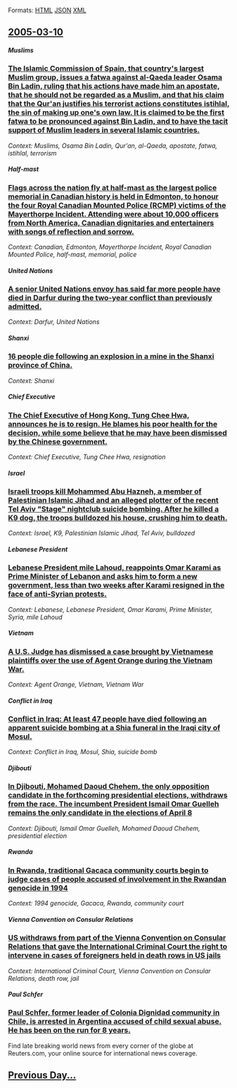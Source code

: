 
Formats: [HTML](2005/03/10/index.html)  [JSON](2005/03/10/index.json)  [XML](2005/03/10/index.xml)  

## [2005-03-10](/news/2005/03/10/index.md)

##### Muslims
### [ The Islamic Commission of Spain, that country's largest Muslim group, issues a fatwa against al-Qaeda leader Osama Bin Ladin, ruling that his actions have made him an apostate, that he should not be regarded as a Muslim, and that his claim that the Qur'an justifies his terrorist actions constitutes istihlal, the sin of making up one's own law. It is claimed to be the first fatwa to be pronounced against Bin Ladin, and to have the tacit support of Muslim leaders in several Islamic countries. ](/news/2005/03/10/the-islamic-commission-of-spain-that-country-s-largest-muslim-group-issues-a-fatwa-against-al-qaeda-leader-osama-bin-ladin-ruling-that-h.md)
_Context: Muslims, Osama Bin Ladin, Qur'an, al-Qaeda, apostate, fatwa, istihlal, terrorism_

##### Half-mast
### [ Flags across the nation fly at half-mast as the largest police memorial in Canadian history is held in Edmonton, to honour the four Royal Canadian Mounted Police (RCMP) victims of the Mayerthorpe Incident. Attending were about 10,000 officers from North America, Canadian dignitaries and entertainers with songs of reflection and sorrow. ](/news/2005/03/10/flags-across-the-nation-fly-at-half-mast-as-the-largest-police-memorial-in-canadian-history-is-held-in-edmonton-to-honour-the-four-royal-c.md)
_Context: Canadian, Edmonton, Mayerthorpe Incident, Royal Canadian Mounted Police, half-mast, memorial, police_

##### United Nations
### [ A senior United Nations envoy has said far more people have died in Darfur during the two-year conflict than previously admitted.](/news/2005/03/10/a-senior-united-nations-envoy-has-said-far-more-people-have-died-in-darfur-during-the-two-year-conflict-than-previously-admitted.md)
_Context: Darfur, United Nations_

##### Shanxi
### [ 16 people die following an explosion in a mine in the Shanxi province of China. ](/news/2005/03/10/16-people-die-following-an-explosion-in-a-mine-in-the-shanxi-province-of-china.md)
_Context: Shanxi_

##### Chief Executive
### [ The Chief Executive of Hong Kong, Tung Chee Hwa, announces he is to resign. He blames his poor health for the decision, while some believe that he may have been dismissed by the Chinese government. ](/news/2005/03/10/the-chief-executive-of-hong-kong-tung-chee-hwa-announces-he-is-to-resign-he-blames-his-poor-health-for-the-decision-while-some-believe.md)
_Context: Chief Executive, Tung Chee Hwa, resignation_

##### Israel
### [ Israeli troops kill Mohammed Abu Hazneh, a member of Palestinian Islamic Jihad and an alleged plotter of the recent Tel Aviv "Stage" nightclub suicide bombing. After he killed a K9 dog, the troops bulldozed his house, crushing him to death. ](/news/2005/03/10/israeli-troops-kill-mohammed-abu-hazneh-a-member-of-palestinian-islamic-jihad-and-an-alleged-plotter-of-the-recent-tel-aviv-stage-nightc.md)
_Context: Israel, K9, Palestinian Islamic Jihad, Tel Aviv, bulldozed_

##### Lebanese President
### [ Lebanese President mile Lahoud, reappoints Omar Karami as Prime Minister of Lebanon and asks him to form a new government, less than two weeks after Karami resigned in the face of anti-Syrian protests. ](/news/2005/03/10/lebanese-president-emile-lahoud-reappoints-omar-karami-as-prime-minister-of-lebanon-and-asks-him-to-form-a-new-government-less-than-two-w.md)
_Context: Lebanese, Lebanese President, Omar Karami, Prime Minister, Syria, mile Lahoud_

##### Vietnam
### [ A U.S. Judge has dismissed a case brought by Vietnamese plaintiffs over the use of Agent Orange during the Vietnam War. ](/news/2005/03/10/a-u-s-judge-has-dismissed-a-case-brought-by-vietnamese-plaintiffs-over-the-use-of-agent-orange-during-the-vietnam-war.md)
_Context: Agent Orange, Vietnam, Vietnam War_

##### Conflict in Iraq
### [ Conflict in Iraq: At least 47 people have died following an apparent suicide bombing at a Shia funeral in the Iraqi city of Mosul. ](/news/2005/03/10/conflict-in-iraq-at-least-47-people-have-died-following-an-apparent-suicide-bombing-at-a-shia-funeral-in-the-iraqi-city-of-mosul.md)
_Context: Conflict in Iraq, Mosul, Shia, suicide bomb_

##### Djibouti
### [ In Djibouti, Mohamed Daoud Chehem, the only opposition candidate in the forthcoming presidential elections, withdraws from the race. The incumbent President Ismail Omar Guelleh remains the only candidate in the elections of April 8 ](/news/2005/03/10/in-djibouti-mohamed-daoud-chehem-the-only-opposition-candidate-in-the-forthcoming-presidential-elections-withdraws-from-the-race-the-in.md)
_Context: Djibouti, Ismail Omar Guelleh, Mohamed Daoud Chehem, presidential election_

##### Rwanda
### [ In Rwanda, traditional Gacaca community courts begin to judge cases of people accused of involvement in the Rwandan genocide in 1994 ](/news/2005/03/10/in-rwanda-traditional-gacaca-community-courts-begin-to-judge-cases-of-people-accused-of-involvement-in-the-rwandan-genocide-in-1994.md)
_Context: 1994 genocide, Gacaca, Rwanda, community court_

##### Vienna Convention on Consular Relations
### [ US withdraws from part of the Vienna Convention on Consular Relations that gave the International Criminal Court the right to intervene in cases of foreigners held in death rows in US jails ](/news/2005/03/10/us-withdraws-from-part-of-the-vienna-convention-on-consular-relations-that-gave-the-international-criminal-court-the-right-to-intervene-in.md)
_Context: International Criminal Court, Vienna Convention on Consular Relations, death row, jail_

##### Paul Schfer
### [ Paul Schfer, former leader of Colonia Dignidad community in Chile, is arrested in Argentina accused of child sexual abuse. He has been on the run for 8 years. ](/news/2005/03/10/paul-schafer-former-leader-of-colonia-dignidad-community-in-chile-is-arrested-in-argentina-accused-of-child-sexual-abuse-he-has-been-on.md)
Find late breaking world news from every corner of the globe at Reuters.com, your online source for international news coverage.

## [Previous Day...](/news/2005/03/9/index.md)

